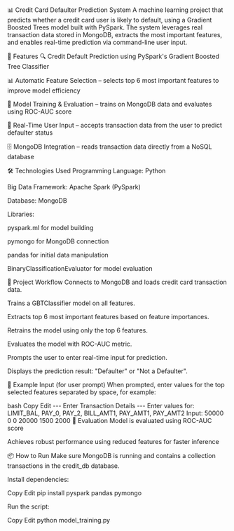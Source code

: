 📊 Credit Card Defaulter Prediction System
A machine learning project that predicts whether a credit card user is likely to default, using a Gradient Boosted Trees model built with PySpark. The system leverages real transaction data stored in MongoDB, extracts the most important features, and enables real-time prediction via command-line user input.

🚀 Features
🔍 Credit Default Prediction using PySpark's Gradient Boosted Tree Classifier

📊 Automatic Feature Selection – selects top 6 most important features to improve model efficiency

🧠 Model Training & Evaluation – trains on MongoDB data and evaluates using ROC-AUC score

👤 Real-Time User Input – accepts transaction data from the user to predict defaulter status

🗄️ MongoDB Integration – reads transaction data directly from a NoSQL database

🛠️ Technologies Used
Programming Language: Python

Big Data Framework: Apache Spark (PySpark)

Database: MongoDB

Libraries:

pyspark.ml for model building

pymongo for MongoDB connection

pandas for initial data manipulation

BinaryClassificationEvaluator for model evaluation

📁 Project Workflow
Connects to MongoDB and loads credit card transaction data.

Trains a GBTClassifier model on all features.

Extracts top 6 most important features based on feature importances.

Retrains the model using only the top 6 features.

Evaluates the model with ROC-AUC metric.

Prompts the user to enter real-time input for prediction.

Displays the prediction result: "Defaulter" or "Not a Defaulter".

📌 Example Input (for user prompt)
When prompted, enter values for the top selected features separated by space, for example:

bash
Copy
Edit
--- Enter Transaction Details ---
Enter values for: LIMIT_BAL, PAY_0, PAY_2, BILL_AMT1, PAY_AMT1, PAY_AMT2
Input: 50000 0 0 20000 1500 2000
🧪 Evaluation
Model is evaluated using ROC-AUC score

Achieves robust performance using reduced features for faster inference

📦 How to Run
Make sure MongoDB is running and contains a collection transactions in the credit_db database.

Install dependencies:


Copy
Edit
pip install pyspark pandas pymongo



Run the script:


Copy
Edit
python model_training.py
